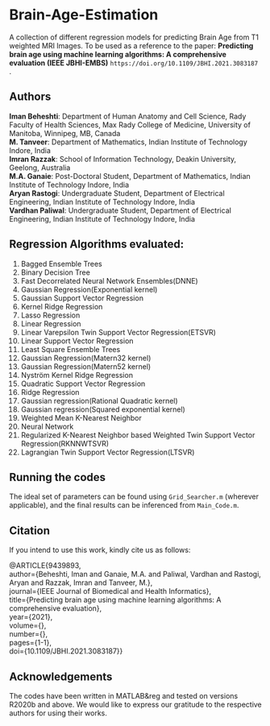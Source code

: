 # Brain-Age-Estimation
A collection of different regression models for predicting Brain Age from T1 weighted MRI Images. To be used as a reference to the paper: **Predicting brain age using machine learning algorithms: A comprehensive evaluation (IEEE JBHI-EMBS)** `https://doi.org/10.1109/JBHI.2021.3083187 `.  

## Authors
**Iman Beheshti**: Department of Human Anatomy and Cell Science, Rady Faculty of Health Sciences, Max Rady College of Medicine,
University of Manitoba, Winnipeg, MB, Canada   
**M. Tanveer**: Department of Mathematics, Indian Institute of Technology Indore, India  
**Imran Razzak**: School of Information Technology, Deakin University, Geelong, Australia   
**M.A. Ganaie**: Post-Doctoral Student, Department of Mathematics, Indian Institute of Technology Indore, India   
**Aryan Rastogi**: Undergraduate Student, Department of Electrical Engineering, Indian Institute of Technology Indore, India  
**Vardhan Paliwal**: Undergraduate Student, Department of Electrical Engineering, Indian Institute of Technology Indore, India  

## Regression Algorithms evaluated:
1. Bagged Ensemble Trees
2. Binary Decision Tree
3. Fast Decorrelated Neural Network Ensembles(DNNE)
4. Gaussian Regression(Exponential kernel)
5. Gaussian Support Vector Regression
6. Kernel Ridge Regression
7. Lasso Regression
8. Linear Regression
9. Linear Varepsilon Twin Support Vector Regression(ETSVR)
10. Linear Support Vector Regression
11. Least Square Ensemble Trees
12. Gaussian Regression(Matern32 kernel)
13. Gaussian Regression(Matern52 kernel)
14. Nystr&ouml;m Kernel Ridge Regression
15. Quadratic Support Vector Regression
16. Ridge Regression
17. Gaussian regression(Rational Quadratic kernel)
18. Gaussian regression(Squared exponential kernel)
19. Weighted Mean K-Nearest Neighbor
20. Neural Network  
21. Regularized K-Nearest Neighbor based Weighted Twin Support Vector Regression(RKNNWTSVR)  
22. Lagrangian Twin Support Vector Regression(LTSVR)

## Running the codes  
The ideal set of parameters can be found using `Grid_Searcher.m` (wherever applicable), and the final results can be inferenced from `Main_Code.m`.  

## Citation  
If you intend to use this work, kindly cite us as follows:  

@ARTICLE{9439893,  
  author={Beheshti, Iman and Ganaie, M.A. and Paliwal, Vardhan and Rastogi, Aryan and Razzak, Imran and Tanveer, M.},  
  journal={IEEE Journal of Biomedical and Health Informatics},   
  title={Predicting brain age using machine learning algorithms: A comprehensive evaluation},   
  year={2021},  
  volume={},  
  number={},  
  pages={1-1},  
  doi={10.1109/JBHI.2021.3083187}}  
  

## Acknowledgements
The codes have been written in MATLAB&reg and tested on versions R2020b and above. We would like to express our gratitude to the respective authors for using their works. 



